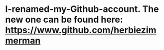 # I-renamed-my-Github-account. The new one can be found here: https://www.github.com/herbiezimmerman
